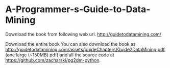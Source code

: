 # A-Programmer-s-Guide-to-Data-Mining
Download the book from following web url.
http://guidetodatamining.com/

Download the entire book
You can also download the book as http://guidetodatamining.com/assets/guideChapters/Guide2DataMining.pdf (one large (~150MB) pdf) and all the source code at https://github.com/zacharski/pg2dm-python.
